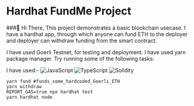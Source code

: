# Hardhat FundMe Project
###:wave: Hi There,
This project demonstrates a basic blockchain usecase. I have a hardhat app, through which anyone can fund ETH to the deployer and deployer can withdraw funding from the smart contract.

I have used Goerli Testnet, for testing and deployment.
I have used yarn package manager.
Try running some of the following tasks:

I have used:-
![JavaScript](https://img.shields.io/badge/javascript-%23323330.svg?style=for-the-badge&logo=javascript&logoColor=%23F7DF1E)
![TypeScript](https://img.shields.io/badge/typescript-%23007ACC.svg?style=for-the-badge&logo=typescript&logoColor=white)
![Solidity](https://img.shields.io/badge/Solidity-%23363636.svg?style=for-the-badge&logo=solidity&logoColor=white)

```shell
yarn fund #funds_some_hardcoded_Goerli_ETH
yarn withdraw
REPORT_GAS=true npx hardhat test
yarn hardhat node
```
